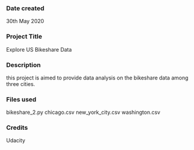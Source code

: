 ### Date created
30th May 2020

### Project Title
Explore US Bikeshare Data

### Description
this project is aimed to provide data analysis on the bikeshare data among three cities.


### Files used
bikeshare_2.py
chicago.csv
new_york_city.csv
washington.csv

### Credits
Udacity
